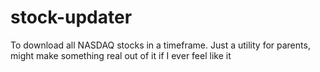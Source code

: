 # stock-updater
To download all NASDAQ stocks in a timeframe. Just a utility for parents, might make something real out of it if I ever feel like it
